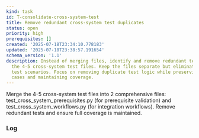 ```yaml
---
kind: task
id: T-consolidate-cross-system-test
title: Remove redundant cross-system test duplicates
status: open
priority: high
prerequisites: []
created: '2025-07-18T23:34:10.778183'
updated: '2025-07-18T23:38:57.191654'
schema_version: '1.1'
description: Instead of merging files, identify and remove redundant test cases across
  the 4-5 cross-system test files. Keep the files separate but eliminate overlapping
  test scenarios. Focus on removing duplicate test logic while preserving unique test
  cases and maintaining coverage.
---
```

Merge the 4-5 cross-system test files into 2 comprehensive files: test_cross_system_prerequisites.py (for prerequisite validation) and test_cross_system_workflows.py (for integration workflows). Remove redundant tests and ensure full coverage is maintained.

### Log

